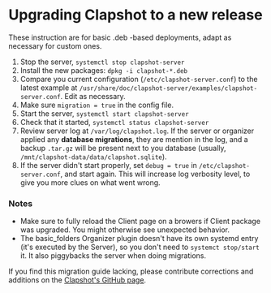 # Upgrading Clapshot to a new release

These instruction are for basic .deb -based deployments, adapt as necessary for custom ones.

1. Stop the server, `systemctl stop clapshot-server`
2. Install the new packages: `dpkg -i clapshot-*.deb`
3. Compare you current configuration (`/etc/clapshot-server.conf`) to the latest example at `/usr/share/doc/clapshot-server/examples/clapshot-server.conf`. Edit as necessary.
4. Make sure `migration = true` in the config file.
5. Start the server, `systemctl start clapshot-server`
6. Check that it started, `systemctl status clapshot-server`
7. Review server log at `/var/log/clapshot.log`. If the server or organizer applied any **database migrations**, they are mention in the log, and a backup `.tar.gz` will be present next to you database (usually, `/mnt/clapshot-data/data/clapshot.sqlite`).
8. If the server didn't start properly, set `debug = true` in `/etc/clapshot-server.conf`, and start again. This will increase log verbosity level, to give you more clues on what went wrong.

### Notes

 - Make sure to fully reload the Client page on a browers if Client package was upgraded. You might otherwise see unexpected behavior.
 - The basic_folders Organizer plugin doesn't have its own systemd entry (it's executed by the Server), so you don't need to `systemct stop/start` it. It also piggybacks the server when doing migrations.

If you find this migration guide lacking, please contribute corrections and additions on the [Clapshot's GitHub page](https://github.com/elonen/clapshot).
